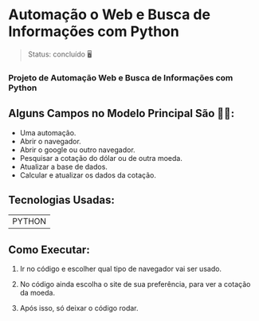 <h1>Automação o Web e Busca de Informações com Python</h1>

> Status: concluído  🖥️

### Projeto de Automação Web e Busca de Informações com Python 


## Alguns Campos no Modelo Principal São 🧑‍💻:

+ Uma automação.
+ Abrir o navegador.
+ Abrir o google ou outro navegador.
+ Pesquisar a cotação do dólar ou de outra moeda.
+ Atualizar a base de dados.
+ Calcular e atualizar os dados da cotação. 


## Tecnologias Usadas:

<table>
  <tr>
    <td>PYTHON</td>
  </tr>
 
</table>

## Como Executar:

1) Ir no código e escolher qual tipo de navegador vai ser usado.

2) No código ainda escolha o site de sua preferência, para  ver a cotação da moeda.

3) Após isso, só deixar o código rodar.
